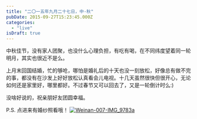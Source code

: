 ```yaml
---
title: "二〇一五年九月二十七日，中·秋"
pubDate: 2015-09-27T15:23:45.000Z
categories: 
  - "live"
isDraft: true
---
```


中秋佳节，没有家人团聚，也没什么心理负担，有吃有喝，在不同纬度望着同一轮明月，其实也很近不是么。

上月末回国结婚，忙的够呛，哪怕是婚礼后的十天也没一刻放松，好像总有做不完的事，都没有在沙发上好好放松认真看会儿电视。十几天虽然很快但很开心，无论如何还是家里好，哪里都好。不过春节又可以回去了，又是一轮倒计时么:)

没啥好说的，祝亲朋好友团圆幸福。

P.S. 点进来有婚纱照看哦！ [![Weinan-007-IMG_9783a](https://blog.liuweinan.com/wp-content/uploads/2015/09/Weinan-007-IMG_9783a-683x1024.jpg)](https://blog.liuweinan.com/wp-content/uploads/2015/09/Weinan-007-IMG_9783a.jpg)
